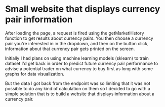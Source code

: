 # Small website that displays currency pair information

After loading the page, a request is fired using the getMarketHistory function to get results about currency pairs. You then choose a currency pair you're interested in in the dropdown, and then on the button click, information about that currency pair gets printed on the screen.

Initially I had plans on using machine learning models (sklearn) to train dataset I'd get back in order to predict future currency pair performance to advise a potential trader on what currency to buy first as long with some graphs for data visualization.

But the data I got back from the endpoint was so limiting that it was not possible to do any kind of calculation on them so I decided to go with a simple solution that is to build a website that displays information about a currency pair.